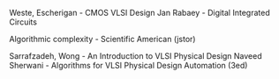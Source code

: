 
Weste, Escherigan - CMOS VLSI Design
Jan Rabaey - Digital Integrated Circuits

Algorithmic complexity - Scientific American (jstor)

Sarrafzadeh, Wong - An Introduction to VLSI Physical Design
Naveed Sherwani - Algorithms for VLSI Physical Design Automation (3ed)
